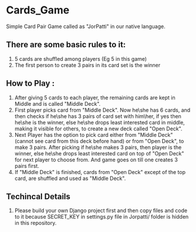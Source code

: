 # Cards_Game
Simple Card Pair Game called as "JorPatti" in our native language.

## There are some basic rules to it:

1. 5 cards are shuffled among players (Eg 5 in this game)
2. The first person to create 3 pairs in its card set is the winner

## How to Play :

1. After giving 5 cards to each player, the remaining cards are kept in Middle and is called "Middle Deck".
2. First player picks card from "Middle Deck". Now he\she has 6 cards, and then checks if he\she has 3 pairs of card set with him\her,
   if yes then he\she is the winner, else he\she drops least interested card in middle, making it visible for others, to create a new 
   deck called "Open Deck".
3. Next Player has the option to pick card either from "Middle Deck"(cannot see card from this deck before hand) or from "Open Deck", 
   to make 3 pairs. After picking if he\she makes 3 pairs, then player is the winner, else he\she drops least interested card on top 
   of "Open Deck" for next player to choose from. And game goes on till one creates 3 pairs first.
4. If "Middle Deck" is finished, cards from "Open Deck" except of the top card, are shuffled and used as "Middle Deck".


## Techincal Details

1. Please build your own Django project first and then copy files and code to it because SECRET_KEY in settings.py 
   file in Jorpatti/ folder is hidden in this repository.
